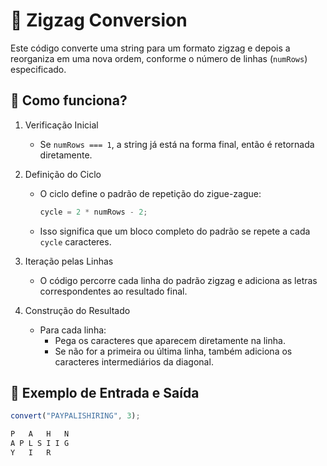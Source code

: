 # 🔀 Zigzag Conversion

Este código converte uma string para um formato zigzag e depois a reorganiza em uma nova ordem, conforme o número de linhas (`numRows`) especificado.

## 📌 Como funciona?

1. Verificação Inicial

   - Se `numRows === 1`, a string já está na forma final, então é retornada diretamente.

2. Definição do Ciclo

   - O ciclo define o padrão de repetição do zigue-zague:
     ```js
     cycle = 2 * numRows - 2;
     ```
   - Isso significa que um bloco completo do padrão se repete a cada `cycle` caracteres.

3. Iteração pelas Linhas

   - O código percorre cada linha do padrão zigzag e adiciona as letras correspondentes ao resultado final.

4. Construção do Resultado
   - Para cada linha:
     - Pega os caracteres que aparecem diretamente na linha.
     - Se não for a primeira ou última linha, também adiciona os caracteres intermediários da diagonal.

## 🔎 Exemplo de Entrada e Saída

```js
convert("PAYPALISHIRING", 3);

P   A   H   N
A P L S I I G
Y   I   R
```
